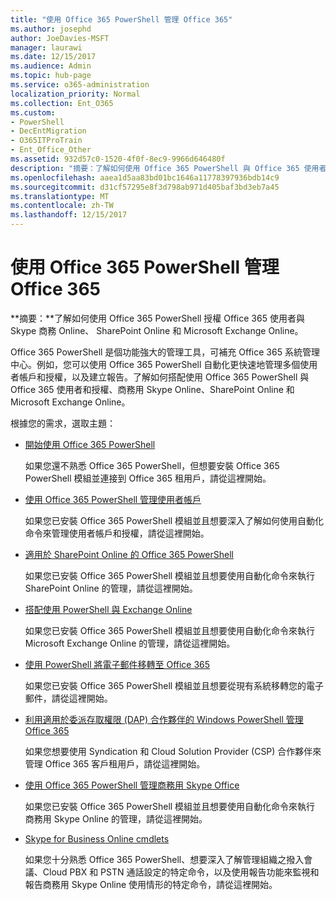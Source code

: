 ```yaml
---
title: "使用 Office 365 PowerShell 管理 Office 365"
ms.author: josephd
author: JoeDavies-MSFT
manager: laurawi
ms.date: 12/15/2017
ms.audience: Admin
ms.topic: hub-page
ms.service: o365-administration
localization_priority: Normal
ms.collection: Ent_O365
ms.custom:
- PowerShell
- DecEntMigration
- O365ITProTrain
- Ent_Office_Other
ms.assetid: 932d57c0-1520-4f0f-8ec9-9966d646480f
description: "摘要：了解如何使用 Office 365 PowerShell 與 Office 365 使用者和授權、商務用 Skype Online、SharePoint Online 和 Microsoft Exchange Online。"
ms.openlocfilehash: aaea1d5aa83bd01bc1646a11778397936bdb14c9
ms.sourcegitcommit: d31cf57295e8f3d798ab971d405baf3bd3eb7a45
ms.translationtype: MT
ms.contentlocale: zh-TW
ms.lasthandoff: 12/15/2017
---
```

# <a name="manage-office-365-with-office-365-powershell"></a>使用 Office 365 PowerShell 管理 Office 365

 **摘要：**了解如何使用 Office 365 PowerShell 授權 Office 365 使用者與 Skype 商務 Online、 SharePoint Online 和 Microsoft Exchange Online。
  
Office 365 PowerShell 是個功能強大的管理工具，可補充 Office 365 系統管理中心。例如，您可以使用 Office 365 PowerShell 自動化更快速地管理多個使用者帳戶和授權，以及建立報告。了解如何搭配使用 Office 365 PowerShell 與 Office 365 使用者和授權、商務用 Skype Online、SharePoint Online 和 Microsoft Exchange Online。 
  
根據您的需求，選取主題：
  
- [開始使用 Office 365 PowerShell](getting-started-with-office-365-powershell.md)
    
    如果您還不熟悉 Office 365 PowerShell，但想要安裝 Office 365 PowerShell 模組並連接到 Office 365 租用戶，請從這裡開始。
    
- [使用 Office 365 PowerShell 管理使用者帳戶](manage-user-accounts-and-licenses-with-office-365-powershell.md)
    
    如果您已安裝 Office 365 PowerShell 模組並且想要深入了解如何使用自動化命令來管理使用者帳戶和授權，請從這裡開始。
    
- [適用於 SharePoint Online 的 Office 365 PowerShell](https://technet.microsoft.com/en-us/library/fp161362.aspx)
    
    如果您已安裝 Office 365 PowerShell 模組並且想要使用自動化命令來執行 SharePoint Online 的管理，請從這裡開始。
    
- [搭配使用 PowerShell 與 Exchange Online](https://technet.microsoft.com/library/jj200677%28v=exchg.160%29.aspx)
    
    如果您已安裝 Office 365 PowerShell 模組並且想要使用自動化命令來執行 Microsoft Exchange Online 的管理，請從這裡開始。
    
- [使用 PowerShell 將電子郵件移轉至 Office 365](use-powershell-for-email-migration-to-office-365.md)
    
    如果您已安裝 Office 365 PowerShell 模組並且想要從現有系統移轉您的電子郵件，請從這裡開始。 
    
- [利用適用於委派存取權限 (DAP) 合作夥伴的 Windows PowerShell 管理 Office 365](manage-office-365-with-windows-powershell-for-delegated-access-permissions-dap-p.md)
    
    如果您想要使用 Syndication 和 Cloud Solution Provider (CSP) 合作夥伴來管理 Office 365 客戶租用戶，請從這裡開始。 
    
- [使用 Office 365 PowerShell 管理商務用 Skype Office](manage-skype-for-business-online-with-office-365-powershell.md)
    
    如果您已安裝 Office 365 PowerShell 模組並且想要使用自動化命令來執行 商務用 Skype Online 的管理，請從這裡開始。
    
- [Skype for Business Online cmdlets](http://technet.microsoft.com/library/141fbda3-992a-4eeb-9352-c6b0ffd760f6.aspx)
    
    如果您十分熟悉 Office 365 PowerShell、想要深入了解管理組織之撥入會議、Cloud PBX 和 PSTN 通話設定的特定命令，以及使用報告功能來監視和報告商務用 Skype Online 使用情形的特定命令，請從這裡開始。
    

